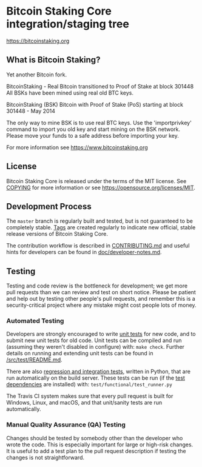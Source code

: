 Bitcoin Staking Core integration/staging tree
=====================================

https://bitcoinstaking.org

What is Bitcoin Staking?
----------------

Yet another Bitcoin fork.

BitcoinStaking - Real Bitcoin transitioned to Proof of Stake at block 301448
All BSKs have been mined using real old BTC keys.

BitcoinStaking (BSK)
Bitcoin with Proof of Stake (PoS)
starting at block 301448 - May 2014

The only way to mine BSK is to use real BTC keys. Use the 'importprivkey' command to import you old
key and start mining on the BSK network. Please move your funds to a safe address before importing
your key.

For more information see https://www.bitcoinstaking.org

License
-------

Bitcoin Staking Core is released under the terms of the MIT license. See [COPYING](COPYING) for more
information or see https://opensource.org/licenses/MIT.

Development Process
-------------------

The `master` branch is regularly built and tested, but is not guaranteed to be
completely stable. [Tags](https://github.com/BitcoinStaking/BitcoinS/tags) are created
regularly to indicate new official, stable release versions of Bitcoin Staking Core.

The contribution workflow is described in [CONTRIBUTING.md](CONTRIBUTING.md)
and useful hints for developers can be found in [doc/developer-notes.md](doc/developer-notes.md).

Testing
-------

Testing and code review is the bottleneck for development; we get more pull
requests than we can review and test on short notice. Please be patient and help out by testing
other people's pull requests, and remember this is a security-critical project where any mistake might cost people
lots of money.

### Automated Testing

Developers are strongly encouraged to write [unit tests](src/test/README.md) for new code, and to
submit new unit tests for old code. Unit tests can be compiled and run
(assuming they weren't disabled in configure) with: `make check`. Further details on running
and extending unit tests can be found in [/src/test/README.md](/src/test/README.md).

There are also [regression and integration tests](/test), written
in Python, that are run automatically on the build server.
These tests can be run (if the [test dependencies](/test) are installed) with: `test/functional/test_runner.py`

The Travis CI system makes sure that every pull request is built for Windows, Linux, and macOS, and that unit/sanity tests are run automatically.

### Manual Quality Assurance (QA) Testing

Changes should be tested by somebody other than the developer who wrote the
code. This is especially important for large or high-risk changes. It is useful
to add a test plan to the pull request description if testing the changes is
not straightforward.
